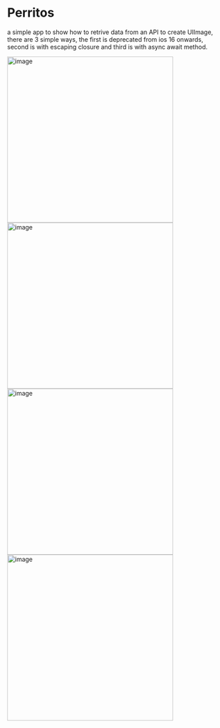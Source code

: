 # Perritos
a simple app to show how to retrive data from an API to create UIImage, there are 3 simple ways, the first is deprecated from ios 16 onwards, second is with escaping closure and third is with async await method.


<img width="382" alt="image" src="https://user-images.githubusercontent.com/49013250/199785523-2147122d-8bc8-4f2d-853c-6e6576ca711a.png">
<img width="382" alt="image" src="https://user-images.githubusercontent.com/49013250/199785554-a001db36-735f-4905-9e4c-df23cbb4c70c.png">


<img width="382" alt="image" src="https://user-images.githubusercontent.com/49013250/199785575-59999d35-547b-46f9-a5f1-071955eaafdb.png">
<img width="382" alt="image" src="https://user-images.githubusercontent.com/49013250/199785597-8e32e899-9e58-45e5-a63d-2e8b0a81fc58.png">
